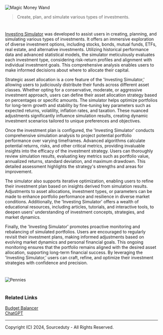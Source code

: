 ![Magic Money Wand](https://github.com/sourceduty/Investing_Simulator/assets/123030236/eea1b496-c452-4bd7-95c9-7b3c881aab17)

> Create, plan, and simulate various types of investments.

#

[Investing Simulator](https://chatgpt.com/g/g-6R6ZAP8yh-investing-simulator) was developed to assist users in creating, planning, and simulating various types of investments. It offers an immersive exploration of diverse investment options, including stocks, bonds, mutual funds, ETFs, real estate, and alternative investments. Utilizing historical performance data and advanced statistical models, the simulator meticulously evaluates each investment type, considering risk-return profiles and alignment with individual investment goals. This comprehensive analysis enables users to make informed decisions about where to allocate their capital.

Strategic asset allocation is a core feature of the 'Investing Simulator,' allowing users to judiciously distribute their funds across different asset classes. Whether opting for a conservative, moderate, or aggressive investment approach, users can define their asset allocation strategy based on percentages or specific amounts. The simulator helps optimize portfolios for long-term growth and stability by fine-tuning key parameters such as expected returns, volatility, inflation rates, and taxation. These nuanced adjustments significantly influence simulation results, creating dynamic investment scenarios tailored to unique preferences and objectives.

Once the investment plan is configured, the 'Investing Simulator' conducts comprehensive simulation analysis to project potential portfolio performance over varying timeframes. Advanced algorithms calculate potential returns, risks, and other critical metrics, providing invaluable insights into the efficacy of the investment strategy. Users can thoroughly review simulation results, evaluating key metrics such as portfolio value, annualized returns, standard deviation, and maximum drawdown. This detailed assessment highlights the strategy's strengths and areas for improvement.

The simulator also supports iterative optimization, enabling users to refine their investment plan based on insights derived from simulation results. Adjustments to asset allocations, investment types, or parameters can be made to enhance portfolio performance and resilience in diverse market conditions. Additionally, the 'Investing Simulator' offers a wealth of educational resources, including articles, tutorials, and interactive tools, to deepen users' understanding of investment concepts, strategies, and market dynamics.

Finally, the 'Investing Simulator' promotes proactive monitoring and rebalancing of simulated portfolios. Users are encouraged to regularly revisit their investment plans, making informed adjustments based on evolving market dynamics and personal financial goals. This ongoing monitoring ensures that the portfolio remains aligned with the desired asset allocation, supporting long-term financial success. By leveraging the 'Investing Simulator,' users can craft, refine, and optimize their investment strategies with confidence and precision.

#

![Pennies](https://github.com/user-attachments/assets/5c91e841-0141-44a9-9a3b-92c391eda125)

#
### Related Links

[Budget Balancer](https://chat.openai.com/g/g-XdccpkhI1-budget-balancer)
<br>
[ChatGPT](https://github.com/sourceduty/ChatGPT)

***
Copyright (C) 2024, Sourceduty - All Rights Reserved.
